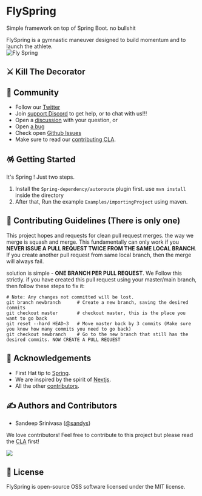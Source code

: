 # FlySpring
Simple framework on top of Spring Boot. no bullshit

FlySpring is a gymnastic maneuver designed to build momentum and to launch the athlete.  
![Fly Spring](https://user-images.githubusercontent.com/76883/206560658-582a632f-bd32-4b0c-8359-ae2b9e49defe.png)


## ⚔️ Kill The Decorator


## 🎊 Community

- Follow our [Twitter](https://twitter.com/arakoodev)
- Join  [support Discord](https://discord.gg/MtEPK9cnSF) to get help, or to chat with us!!!
- Open a [discussion](https://github.com/arakoodev/FlySpring/discussions/new) with your question, or
- Open [a bug](https://github.com/arakoodev/FlySpring/issues/new)
- Check open [Github Issues](https://github.com/arakoodev/FlySpring/issues)
- Make sure to read our [contributing CLA](https://github.com/arakoodev/.github/blob/main/CLA.md).

## 🪅 Getting Started

It's Spring ! Just two steps.
1. Install the `Spring-dependency/autoroute` plugin first. use `mvn install` inside the directory
2. After that, Run the example `Examples/importingProject` using maven.

## 🧐 Contributing Guidelines (There is only one)

This project hopes and requests for clean pull request merges. the way we merge is squash and merge. This fundamentally can only work if you **NEVER ISSUE A PULL REQUEST TWICE FROM THE SAME LOCAL BRANCH**. If you create another pull request from same local branch, then the merge will always fail.

solution is simple - **ONE BRANCH PER PULL REQUEST**. We Follow this strictly. if you have created this pull request using your master/main branch, then follow these steps to fix it:
```
# Note: Any changes not committed will be lost.
git branch newbranch      # Create a new branch, saving the desired commits
git checkout master       # checkout master, this is the place you want to go back
git reset --hard HEAD~3   # Move master back by 3 commits (Make sure you know how many commits you need to go back)
git checkout newbranch    # Go to the new branch that still has the desired commits. NOW CREATE A PULL REQUEST
```

## 💌 Acknowledgements

- First Hat tip to  [Spring](https://github.com/spring-projects/spring-framework).
- We are inspired by the spirit of [Nextjs](https://github.com/vercel/next.js/).
- All the other [contributors](https://github.com/wootzapp/wootz-browser/graphs/contributors).

## ✍️ Authors and Contributors

- Sandeep Srinivasa ([@sandys](https://twitter.com/sandeepssrin))

We love contributors! Feel free to contribute to this project but please read the [CLA](https://github.com/wootzapp/.github/blob/main/CLA.md) first!

<a href="https://github.com/arakoodev/FlySpring/graphs/contributors">
  <img src="https://contrib.rocks/image?repo=arakoodev/FlySpring&max=300&columns=12&anon=0" />
</a>

## 📜 License

FlySpring is open-source OSS software licensed under the MIT license.

